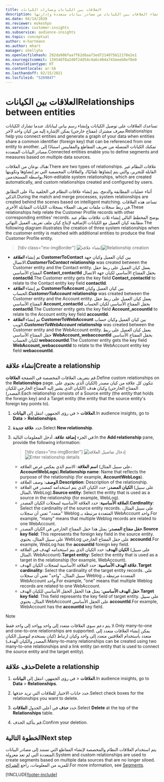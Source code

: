 ```yaml
---
title: العلاقات بين الكيانات ومسارات الكيانات
description: إنشاء العلاقات بين الكيانات من مصادر بيانات متعددة وإدارتها.
ms.date: 04/14/2020
ms.reviewer: mukeshpo
ms.service: customer-insights
ms.subservice: audience-insights
ms.topic: conceptual
author: m-hartmann
ms.author: mhart
manager: shellyha
ms.openlocfilehash: 292da986faa7f62d8aa73ed7214075612178e2e1
ms.sourcegitcommit: 139548f8a2d0f24d54c4a6c404a743eeeb8ef8e0
ms.translationtype: HT
ms.contentlocale: ar-SA
ms.lasthandoff: 02/15/2021
ms.locfileid: "5269847"
---
```

# <a name="relationships-between-entities"></a><span data-ttu-id="331a0-103">العلاقات بين الكيانات</span><span class="sxs-lookup"><span data-stu-id="331a0-103">Relationships between entities</span></span>

<span data-ttu-id="331a0-104">تساعدك العلاقات على توصيل الكيانات وإنشاء رسم بياني لبياناتك عندما تشارك الكيانات معرف مشترك (مفتاح خارجي) يمكن الإشارة إليه من كيان واحد لآخر.</span><span class="sxs-lookup"><span data-stu-id="331a0-104">Relationships help you connect entities and generate a graph of your data when entities share a common identifier (foreign key) that can be referenced from one entity to another.</span></span> <span data-ttu-id="331a0-105">تمكنك الكيانات المتصلة من تعريف المقاطع والمقاييس استنادًا إلى مصادر البيانات المتعددة.</span><span class="sxs-lookup"><span data-stu-id="331a0-105">Connected entities enable you to define segments and measures based on multiple data sources.</span></span>

<span data-ttu-id="331a0-106">هناك نوعان من العلاقات:</span><span class="sxs-lookup"><span data-stu-id="331a0-106">There are two types of relationships.</span></span> <span data-ttu-id="331a0-107">علاقات النظام غير القابلة للتحرير، والتي يتم إنشاؤها تلقائيًا/، والعلاقات المخصصة التي تم إنشاؤها وتكوينها بواسطة المستخدمين.</span><span class="sxs-lookup"><span data-stu-id="331a0-107">Non-editable system relationships, which are created automatically, and custom relationships created and configured by users.</span></span>

<span data-ttu-id="331a0-108">أثناء عمليات المطابقة والدمج، يتم إنشاء علاقات النظام في الخلفية بناءً على التطابق الذكي.</span><span class="sxs-lookup"><span data-stu-id="331a0-108">During the match and merge processes, system relationships are created behind the scenes based on intelligent matching.</span></span> <span data-ttu-id="331a0-109">تساعد هذه العلاقات في ربط سجلات ملفات تعريف العملاء بسجلات الكيانات المقابلة الأخرى.</span><span class="sxs-lookup"><span data-stu-id="331a0-109">These relationships help relate the Customer Profile records with other corresponding entities' records.</span></span> <span data-ttu-id="331a0-110">يوضح المخطط التالي إنشاء ثلاث علاقات نظام عند مطابقة كيان العميل مع الكيانات الإضافية لإنتاج كيان ملف تعريف العميل النهائي.</span><span class="sxs-lookup"><span data-stu-id="331a0-110">The following diagram illustrates the creation of three system relationships when the customer entity is matched with additional entities to produce the final Customer Profile entity.</span></span>

> [!div class="mx-imgBorder"]
> <span data-ttu-id="331a0-111">![إنشاء علاقة](media/relationships-entities-merge.png "إنشاء علاقة")</span><span class="sxs-lookup"><span data-stu-id="331a0-111">![Relationship creation](media/relationships-entities-merge.png "Relationship creation")</span></span>

- <span data-ttu-id="331a0-112">تم إنشاء ***العلاقة* CustomerToContact** بين كيان العميل وكيان جهة الاتصال.</span><span class="sxs-lookup"><span data-stu-id="331a0-112">***CustomerToContact* relationship** was created between the Customer entity and the Contact entity.</span></span> <span data-ttu-id="331a0-113">يعمل كيان العميل على ربط حقل المفتاح الأساسي **Contact_contactId** بحقل المفتاح الأساسي لكيان جهة الاتصال **contactId**.</span><span class="sxs-lookup"><span data-stu-id="331a0-113">The Customer entity gets the key field **Contact_contactId** to relate to the Contact entity key field **contactId**.</span></span>
- <span data-ttu-id="331a0-114">تم إنشاء ***العلاقة* CustomerToAccount** بين كيان العميل وكيان الحساب.</span><span class="sxs-lookup"><span data-stu-id="331a0-114">***CustomerToAccount* relationship** was created between the Customer entity and the Account entity.</span></span> <span data-ttu-id="331a0-115">يعمل كيان العميل على ربط حقل المفتاح الأساسي **Account_contactId** بحقل المفتاح الأساسي لكيان الحساب **contactId**.</span><span class="sxs-lookup"><span data-stu-id="331a0-115">The Customer entity gets the key field **Account_accountId** to relate to the Account entity key field **accountId**.</span></span>
- <span data-ttu-id="331a0-116">تم إنشاء ***العلاقة* CustomerToWebAccount** بين كيان العميل وكيان حساب الويب.</span><span class="sxs-lookup"><span data-stu-id="331a0-116">***CustomerToWebAccount* relationship** was created between the Customer entity and the WebAccount entity.</span></span> <span data-ttu-id="331a0-117">يعمل كيان العميل على ربط حقل المفتاح الأساسي **WebAccount_webaccountId** بحقل المفتاح الأساسي لكيان الحساب **webaccountId**.</span><span class="sxs-lookup"><span data-stu-id="331a0-117">The Customer entity gets the key field **WebAccount_webaccountId** to relate to the WebAccount entity key field **webaccountId**.</span></span>

## <a name="create-a-relationship"></a><span data-ttu-id="331a0-118">إنشاء علاقة</span><span class="sxs-lookup"><span data-stu-id="331a0-118">Create a relationship</span></span>

<span data-ttu-id="331a0-119">قم بتعريف العلاقات المخصصة في الصفحة **العلاقات**.</span><span class="sxs-lookup"><span data-stu-id="331a0-119">Define custom relationships on the **Relationships** page.</span></span> <span data-ttu-id="331a0-120">تتكون كل علاقة من كيان مصدر (الكيان الذي يحتوي على المفتاح الخارجي) وكيان هدف (الكيان الذي يشير إليه المفتاح الخارجي للكيان المصدر).</span><span class="sxs-lookup"><span data-stu-id="331a0-120">Each relationship consists of a Source entity (the entity that holds the foreign key) and a Target entity (the entity that the source entity's foreign key points to).</span></span>

1. <span data-ttu-id="331a0-121">في رؤى الجمهور، انتقل إلى **البيانات‏‎** > **العلاقات**.</span><span class="sxs-lookup"><span data-stu-id="331a0-121">In audience insights, go to **Data** > **Relationships**.</span></span>

2. <span data-ttu-id="331a0-122">حدد **علاقة جديدة**.</span><span class="sxs-lookup"><span data-stu-id="331a0-122">Select **New relationship**.</span></span>

3. <span data-ttu-id="331a0-123">في الجزء **إضافة علاقة**، أدخل المعلومات التالية:</span><span class="sxs-lookup"><span data-stu-id="331a0-123">In the **Add relationship** pane, provide the following information:</span></span>

   > [!div class="mx-imgBorder"]
   > <span data-ttu-id="331a0-124">![إدخال تفاصيل العلاقة](media/relationships-add.png "إدخال تفاصيل العلاقة")</span><span class="sxs-lookup"><span data-stu-id="331a0-124">![Enter relationship details](media/relationships-add.png "Enter relationship details")</span></span>

   - <span data-ttu-id="331a0-125">**اسم العلاقة**: الاسم الذي يعكس غرض العلاقة (على سبيل المثال، **AccountWebLogs**).</span><span class="sxs-lookup"><span data-stu-id="331a0-125">**Relationship name**: Name that reflects the purpose of the relationship (for example, **AccountWebLogs**).</span></span>
   - <span data-ttu-id="331a0-126">**الوصف**: وصف العلاقة.</span><span class="sxs-lookup"><span data-stu-id="331a0-126">**Description**: Description of the relationship.</span></span>
   - <span data-ttu-id="331a0-127">**الكيان المصدر**: حدد الكيان الذي يتم استخدامه كمصدر في العلاقة (على سبيل المثال، WebLog).</span><span class="sxs-lookup"><span data-stu-id="331a0-127">**Source entity**: Select the entity that is used as a source in the relationship (for example, WebLog).</span></span>
   - <span data-ttu-id="331a0-128">**العلاقة الأساسية**: حدد العلاقة الأساسية لسجلات الكيان المصدر.</span><span class="sxs-lookup"><span data-stu-id="331a0-128">**Cardinality**: Select the cardinality of the source entity records.</span></span> <span data-ttu-id="331a0-129">على سبيل المثال، "متعدد" تعني أن سجلات Weblog المتعددة مرتبطة بـ WebAccount واحد.</span><span class="sxs-lookup"><span data-stu-id="331a0-129">For example, "many" means that multiple Weblog records are related to one WebAccount.</span></span>
   - <span data-ttu-id="331a0-130">**حقل مفتاح المصدر**: يمثل هذا حقل المفتاح الخارجي في الكيان المصدر.</span><span class="sxs-lookup"><span data-stu-id="331a0-130">**Source key field**: This represents the foreign key field in the source entity.</span></span> <span data-ttu-id="331a0-131">على سبيل المثال، يحتوي WebLog على حقل المفتاح الخارجي **accountId**.</span><span class="sxs-lookup"><span data-stu-id="331a0-131">For example, WebLog has the **accountId** foreign key field.</span></span>
   - <span data-ttu-id="331a0-132">**الكيان الهدف**: حدد الكيان الذي يتم استخدامه كهدف في العلاقة (على سبيل المثال، WebAccount).</span><span class="sxs-lookup"><span data-stu-id="331a0-132">**Target entity**: Select the entity that is used as a target in the relationship (for example, WebAccount).</span></span>
   - <span data-ttu-id="331a0-133">**علاقة الهدف الأساسية**: حدد العلاقة الأساسية لسجلات الكيان الهدف.</span><span class="sxs-lookup"><span data-stu-id="331a0-133">**Target cardinality**: Select the cardinality of the target entity records.</span></span> <span data-ttu-id="331a0-134">على سبيل المثال، "واحد" تعني أن سجلات Weblog المتعددة مرتبطة بـ WebAccount واحد.</span><span class="sxs-lookup"><span data-stu-id="331a0-134">For example, "one" means that multiple Weblog records are related to one WebAccount.</span></span>
   - <span data-ttu-id="331a0-135">**حقل الهدف الأساسي**: يمثل هذا الحقل الحقل الأساسي للكيان الهدف.</span><span class="sxs-lookup"><span data-stu-id="331a0-135">**Target key field**: This field represents the key field of target entity.</span></span> <span data-ttu-id="331a0-136">على سبيل المثال، يحتوي WebAccount على الحقل الأساسي **accountId**.</span><span class="sxs-lookup"><span data-stu-id="331a0-136">For example, WebAccount has the **accountId** key field.</span></span>

> [!NOTE]
> <span data-ttu-id="331a0-137">لا يتم دعم سوى العلاقات متعدد إلى واحد وواحد إلى واحد فقط.</span><span class="sxs-lookup"><span data-stu-id="331a0-137">Only many-to-one and one-to-one relationships are supported.</span></span> <span data-ttu-id="331a0-138">يمكن إنشاء العلاقات متعدد إلى متعدد باستخدام العلاقتين متعدد إلى واحد وكيان ارتباط (كيان يستخدم لتوصيل الكيان المصدر والكيان الهدف).</span><span class="sxs-lookup"><span data-stu-id="331a0-138">Many-to-many relationships can be created using two many-to-one relationships and a link entity (an entity that is used to connect the source entity and the target entity).</span></span>

## <a name="delete-a-relationship"></a><span data-ttu-id="331a0-139">حذف علاقة</span><span class="sxs-lookup"><span data-stu-id="331a0-139">Delete a relationship</span></span>

1. <span data-ttu-id="331a0-140">في رؤى الجمهور، انتقل إلى **البيانات‏‎** > **العلاقات**.</span><span class="sxs-lookup"><span data-stu-id="331a0-140">In audience insights, go to **Data** > **Relationships**.</span></span>

2. <span data-ttu-id="331a0-141">حدد خانات الاختيار للعلاقات التي تريد حذفها.</span><span class="sxs-lookup"><span data-stu-id="331a0-141">Select check boxes for the relationships you want to delete.</span></span>

3. <span data-ttu-id="331a0-142">حدد **حذف** في أعلى الجدول **العلاقات**.</span><span class="sxs-lookup"><span data-stu-id="331a0-142">Select **Delete** at the top of the **Relationships** table.</span></span>

4. <span data-ttu-id="331a0-143">قم بتأكيد الحذف.</span><span class="sxs-lookup"><span data-stu-id="331a0-143">Confirm your deletion.</span></span>

## <a name="next-step"></a><span data-ttu-id="331a0-144">الخطوة التالية</span><span class="sxs-lookup"><span data-stu-id="331a0-144">Next step</span></span>

<span data-ttu-id="331a0-145">يتم استخدام العلاقات النظام والمخصصة لإنشاء المقاطع التي تستند إلى مصادر البيانات المتعددة التي لم تعد معزولة.</span><span class="sxs-lookup"><span data-stu-id="331a0-145">System and custom relationships are used to create segments based on multiple data sources that are no longer siloed.</span></span> <span data-ttu-id="331a0-146">للمزيد من المعلومات، راجع [الشرائح](segments.md).</span><span class="sxs-lookup"><span data-stu-id="331a0-146">For more information, see [Segments](segments.md).</span></span>


[!INCLUDE[footer-include](../includes/footer-banner.md)]